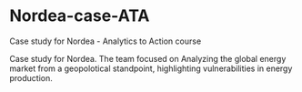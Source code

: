 # Nordea-case-ATA
Case study for Nordea - Analytics to Action course

Case study for Nordea.
The team focused on Analyzing the global energy market from a geopolotical standpoint,
highlighting vulnerabilities in energy production.
